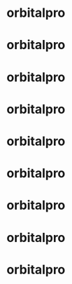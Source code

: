# orbitalpro
# orbitalpro
# orbitalpro
# orbitalpro
# orbitalpro
# orbitalpro
# orbitalpro
# orbitalpro
# orbitalpro
